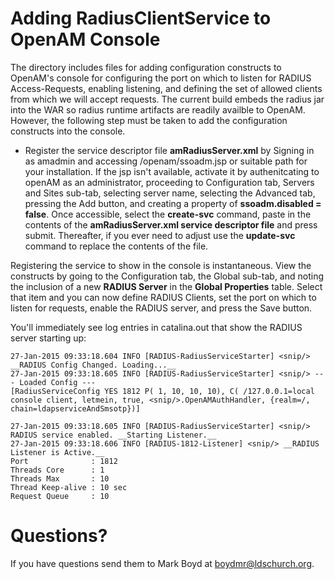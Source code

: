 # Adding RadiusClientService to OpenAM Console

The directory includes files for adding configuration constructs to OpenAM's console for configuring the port on which
to listen for RADIUS Access-Requests, enabling listening, and defining the set of allowed clients from which we will 
accept requests. The current build embeds the radius jar into the WAR so radius runtime artifacts are readily availble
to OpenAM. However, the following step must be taken to add the configuration constructs into the console.

* Register the service descriptor file __amRadiusServer.xml__ by Signing in as amadmin and accessing /openam/ssoadm.jsp or suitable path
for your installation. If the jsp isn't available, activate it by authenitcating
to openAM as an administrator, proceeding to Configuration tab, Servers and Sites sub-tab, selecting server name,
selecting the Advanced tab, pressing the Add button, and creating a property of __ssoadm.disabled = false__. Once
accessible, select the __create-svc__ command, paste in the contents of the __amRadiusServer.xml service descriptor file__ and 
press submit. Thereafter, if you ever need to adjust use the __update-svc__ command to replace the contents of the file. 

Registering the service to show in the console is instantaneous. View the constructs by going to the Configuration tab,
the Global sub-tab, and noting the inclusion of a new __RADIUS Server__ in the __Global Properties__ table. Select that
item and you can now define RADIUS Clients, set the port on which to listen for requests, enable the RADIUS server, and
press the Save button.

You'll immediately see log entries in catalina.out that show the RADIUS server starting up:

    27-Jan-2015 09:33:18.604 INFO [RADIUS-RadiusServiceStarter] <snip/> __RADIUS Config Changed. Loading...__
    27-Jan-2015 09:33:18.605 INFO [RADIUS-RadiusServiceStarter] <snip/> --- Loaded Config ---
    [RadiusServiceConfig YES 1812 P( 1, 10, 10, 10), C( /127.0.0.1=local console client, letmein, true, <snip/>.OpenAMAuthHandler, {realm=/, chain=ldapserviceAndSmsotp})]

    27-Jan-2015 09:33:18.605 INFO [RADIUS-RadiusServiceStarter] <snip/> RADIUS service enabled. __Starting Listener.__
    27-Jan-2015 09:33:18.606 INFO [RADIUS-1812-Listener] <snip/> __RADIUS Listener is Active.__
    Port              : 1812
    Threads Core      : 1
    Threads Max       : 10
    Thread Keep-alive : 10 sec
    Request Queue     : 10


# Questions?

If you have questions send them to Mark Boyd
at boydmr@ldschurch.org.

